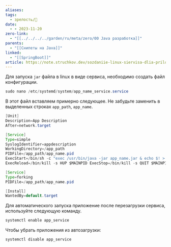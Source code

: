 ```yaml
---
aliases: 
tags:
  - зрелость/🌱
date:
  - - 2023-11-20
zero-link:
  - "[[../../../../garden/ru/meta/zero/00 Java разработка]]"
parents:
  - "[[Снипеты на Java]]"
linked:
  - "[[SpringBoot]]"
article: https://note.struchkov.dev/sozdaniie-linux-siervisa-dlia-prilozhieniia-spring-boot/
---
```

Для запуска `jar` файла в linux в виде сервиса, необходимо создать файл конфигурации.

```java
sudo nano /etc/systemd/system/app_name_service.service
```

В этот файл вставляем примерно следующее. Не забудьте заменить в выделенных строках `app_path`, `app_name`.

```java
[Unit]
Description=App Description
After=network.target

[Service]
Type=simple
SyslogIdentifier=appdescription
WorkingDirectory=/app_path
PIDFile=/app_path/app_name.pid
ExecStart=/bin/sh -c "exec /usr/bin/java -jar app_name.jar & echo $! > /app_path/app_name.pid"
ExecReload=/bin/kill -s HUP $MAINPID ExecStop=/bin/kill -s QUIT $MAINPID

[Service]
Type=forking
PIDFile=/app_path/app_name.pid

[Install]
WantedBy=default.target
```

Для автоматического запуска приложение после перезагрузки сервиса, используйте следующую команду.

```bash
systemctl enable app_service
```

Чтобы убрать приложения из автозагрузки:

```bash
systemctl disable app_service
```